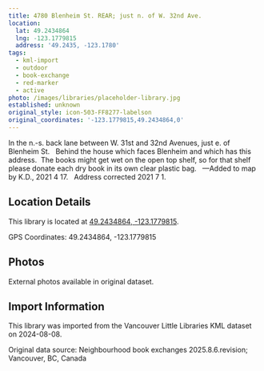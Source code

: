 ```yaml
---
title: 4780 Blenheim St. REAR; just n. of W. 32nd Ave.
location:
  lat: 49.2434864
  lng: -123.1779815
  address: '49.2435, -123.1780'
tags:
  - kml-import
  - outdoor
  - book-exchange
  - red-marker
  - active
photo: /images/libraries/placeholder-library.jpg
established: unknown
original_style: icon-503-FF8277-labelson
original_coordinates: '-123.1779815,49.2434864,0'
---
```

In the n.-s. back lane between W. 31st and 32nd Avenues, just e. of Blenheim St.  
Behind the house which faces Blenheim and which has this address. 
The books might get wet on the open top shelf, so for that shelf please donate each dry book in its own clear plastic bag.  
—Added to map by K.D., 2021 4 17.  
Address corrected 2021 7 1.

## Location Details

This library is located at [49.2434864, -123.1779815](https://www.google.com/maps?q=49.2434864,-123.1779815).

GPS Coordinates: 49.2434864, -123.1779815

## Photos

External photos available in original dataset.

## Import Information

This library was imported from the Vancouver Little Libraries KML dataset on 2024-08-08.

Original data source: Neighbourhood book exchanges 2025.8.6.revision; Vancouver, BC, Canada

